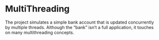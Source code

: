 # MultiThreading
The project simulates a simple bank account that is updated concurrently by multiple threads. Although the “bank” isn’t a full application, it touches on many multithreading concepts.
